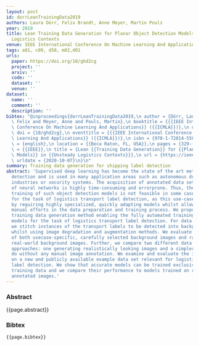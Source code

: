 ```yaml
---
layout: post
id: dorrLeanTrainingData2019
authors: Laura Dörr, Felix Brandt, Anne Meyer, Martin Pouls
year: 2019
title: Lean Training Data Generation for Planar Object Detection Models in Unsteady
  Logistics Contexts
venue: IEEE International Conference On Machine Learning And Applications (ICMLA)
tags: a01, c09, d50, m02,d01
urls:
  paper: https://doi.org/10/ghd2cg
  project: ''
  arxiv: ''
  code: ''
  dataset: ''
  venue: ''
dataset:
  name: ''
  comment: ''
  description: ''
bibtex: "@inproceedings{dorrLeanTrainingData2019,\n author = {Dörr, Laura and Brandt,\
  \ Felix and Meyer, Anne and Pouls, Martin},\n booktitle = {{{IEEE International\
  \ Conference On Machine Learning And Applications}} ({{ICMLA}})},\n date = {2019-12},\n\
  \ doi = {10/ghd2cg},\n eventtitle = {{{IEEE International Conference On Machine\
  \ Learning And Applications}} ({{ICMLA}})},\n isbn = {978-1-72814-550-1},\n langid\
  \ = {english},\n location = {{Boca Raton, FL, USA}},\n pages = {329--334},\n publisher\
  \ = {{IEEE}},\n title = {Lean {{Training Data Generation}} for {{Planar Object Detection\
  \ Models}} in {{Unsteady Logistics Contexts}}},\n url = {https://ieeexplore.ieee.org/document/8999123/},\n\
  \ urldate = {2020-10-07}\n}\n"
summary: Training data generation for shipping label detection
abstract: 'Supervised deep learning has become the state of the art method for object
  detection and is used in many application areas such as autonomous driving, manufacturing
  industries or security systems. The acquisition of annotated data sets for the training
  of neural networks is highly time-consuming and errorprone. Thus, the supervised
  training of such object detection models is not feasible in some cases. This holds
  for the task of logistics transport label detection, as this use-case stands out
  by requiring highly specialized, quickly adapting models whilst allowing for little
  manual efforts in the data preparation and training process. We propose an easy
  training data generation method enabling the fully automated training of specialized
  models for the task of logistics transport label detection. For data synthesis,
  we stitch instances of the transport labels to be detected into background images
  whilst using image degradation and augmentation methods. We evaluate the employment
  of both usecase-specific, carefully selected background images and randomly selected
  real-world background images. Further, we compare two different data generation
  approaches: one generating realistically looking images and a simpler one making
  do without any manual image annotation. We examine and evaluate the introduced method
  on a new and publicly available example data set relevant for logistics transport
  label detection. We show that accurate models can be trained exclusively on synthetic
  training data and we compare their performance to models trained on real, manually
  annotated images.'
---
```


### Abstract

{{page.abstract}}

### Bibtex

```
{{page.bibtex}}
```
            